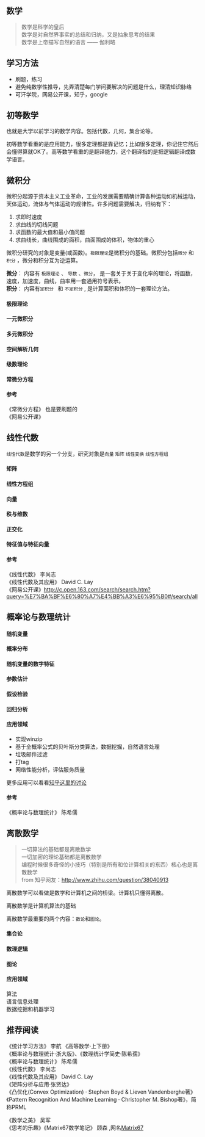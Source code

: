
## 数学

>数学是科学的皇后  
>数学是对自然界事实的总结和归纳，又是抽象思考的结果  
>数学是上帝描写自然的语言  —— 伽利略


## 学习方法

* 刷题，练习
* 避免纯数学性推导，先弄清楚每门学问要解决的问题是什么，理清知识脉络
* 可汗学院，网易公开课，知乎，google


## 初等数学

也就是大学以前学习的数学内容。包括代数，几何，集合论等。

初等数学看重的是应用能力，很多定理都是靠记忆；比如很多定理，你记住它然后会懂得算就OK了。高等数学看重的是翻译能力，这个翻译指的是把逻辑翻译成数学语言。



## 微积分

微积分起源于资本主义工业革命，工业的发展需要精确计算各种运动如机械运动，天体运动，流体与气体运动的规律性。许多问题需要解决，归纳有下：

1. 求即时速度
2. 求曲线的切线问题
3. 求函数的最大值和最小值问题
4. 求曲线长，曲线围成的面积，曲面围成的体积，物体的重心


微积分研究的对象是变量(或函数)。`极限理论`是微积分的基础。微积分包括`微分` 和 `积分` ，微分和积分互为逆运算。

**微分**： 内容有 `极限理论` 、 `导数` 、`微分`， 是一套关于关于变化率的理论，将函数，速度，加速度，曲线，曲率用一套通用符号表示。  
**积分**： 内容有`定积分 ` 和 `不定积分` , 是计算面积和体积的一套理论方法。


#### 极限理论


#### 一元微积分


#### 多元微积分


#### 空间解析几何


#### 级数理论


#### 常微分方程


#### 参考

《常微分方程》 也是要刷题的  
《网易公开课》




## 线性代数

`线性代数`是数学的另一个分支，研究对象是`向量` `矩阵` `线性变换` `线性方程组`


#### 矩阵


#### 线性方程组


#### 向量


#### 秩与维数


#### 正交化


#### 特征值与特征向量



#### 参考

《线性代数》 李尚志  
《线性代数及其应用》 David C. Lay  
《网易公开课》http://c.open.163.com/search/search.htm?query=%E7%BA%BF%E6%80%A7%E4%BB%A3%E6%95%B0#/search/all




## 概率论与数理统计


#### 随机变量

#### 概率分布

#### 随机变量的数字特征


#### 参数估计


#### 假设检验

#### 回归分析



#### 应用领域

* 实现winzip
* 基于全概率公式的贝叶斯分类算法，数据挖掘，自然语言处理
* 垃圾邮件过滤
* 打tag
* 网络性能分析，评估服务质量


更多应用可以看看[知乎这里的讨论](http://www.zhihu.com/question/25047877)

#### 参考

《概率论与数理统计》  陈希儒



## 离散数学


>一切算法的基础都是离散数学  
>一切加密的理论基础都是离散数学  
>编程时候很多奇怪的小技巧（特别是所有和位计算相关的东西）核心也是离散数学  
> from 知乎网友：http://www.zhihu.com/question/38040913  

离散数学可以看做是数学和计算机之间的桥梁。计算机只懂得离散。

离散数学是计算机算法的基础

离散数学最重要的两个内容：`数论`和`图论`。


#### 集合论


#### 数理逻辑


#### 图论



#### 应用领域 

算法  
语言信息处理  
数据挖掘和机器学习




## 推荐阅读

《统计学习方法》  李航
《高等数学·上下册》  
《概率论与数理统计·浙大版》、《数理统计学简史·陈希孺》  
《概率论与数理统计》  陈希儒  
《线性代数》 李尚志  
《线性代数及其应用》 David C. Lay   
《矩阵分析与应用·张贤达》  
《凸优化(Convex Optimization) · Stephen Boyd & Lieven Vandenberghe著》  
《Pattern Recognition And Machine Learning · Christopher M. Bishop著》，简称PRML  
 

《数学之美》  吴军  
《思考的乐趣》《Matrix67数学笔记》 顾森 ,网名[Matrix67](http://www.matrix67.com/blog/)  



